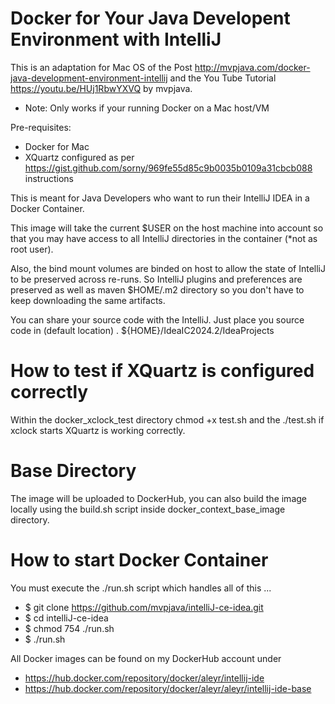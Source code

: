 # Docker for Your Java Developent Environment with IntelliJ

This is an adaptation for Mac OS of the Post http://mvpjava.com/docker-java-development-environment-intellij
and the You Tube Tutorial https://youtu.be/HUj1RbwYXVQ by mvpjava.

+ Note: Only works if your running Docker on a Mac host/VM

Pre-requisites:
- Docker for Mac
- XQuartz configured as per https://gist.github.com/sorny/969fe55d85c9b0035b0109a31cbcb088 instructions

This is meant for Java Developers who want to run their IntelliJ IDEA in a Docker Container.

This image will take the current $USER on the host machine into account so that you
may have access to all IntelliJ directories in the container (*not as root user). 

Also, the bind mount volumes are binded on host to allow the state of IntelliJ to be preserved across re-runs.
So IntelliJ plugins and preferences are preserved as well as maven $HOME/.m2 directory
so you don't have to keep downloading the same artifacts.

You can share your source code with the IntelliJ. Just place you source code in (default location) .
${HOME}/IdeaIC2024.2/IdeaProjects


# How to test if XQuartz is configured correctly

Within the docker_xclock_test directory chmod +x test.sh and the ./test.sh if xclock starts XQuartz is working correctly.


# Base Directory
The image will be uploaded to DockerHub, you can also build the image locally using the build.sh script 
inside docker_context_base_image directory.

# How to start Docker Container
You must execute the ./run.sh script which handles all of this ...

+ $ git clone https://github.com/mvpjava/intelliJ-ce-idea.git
+ $ cd intelliJ-ce-idea
+ $ chmod 754 ./run.sh
+ $ ./run.sh

All Docker images can be found on my DockerHub account under 
+ https://hub.docker.com/repository/docker/aleyr/intellij-ide
+ https://hub.docker.com/repository/docker/aleyr/aleyr/intellij-ide-base



